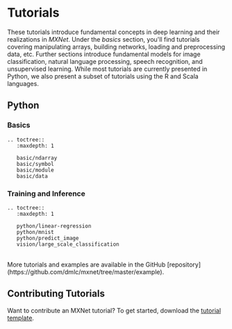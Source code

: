 # Tutorials

These tutorials introduce fundamental concepts in deep learning and their realizations in _MXNet_. Under the _basics_ section, you'll find tutorials covering manipulating arrays, building networks, loading and preprocessing data, etc. Further sections introduce fundamental models for image classification, natural language processing, speech recognition, and unsupervised learning. While most tutorials are currently presented in Python, we also present a subset of tutorials using the R and Scala languages.


## Python

### Basics

```eval_rst
.. toctree::
   :maxdepth: 1

   basic/ndarray
   basic/symbol
   basic/module
   basic/data
```

### Training and Inference

```eval_rst
.. toctree::
   :maxdepth: 1

   python/linear-regression
   python/mnist
   python/predict_image
   vision/large_scale_classification
```
<br>
More tutorials and examples are available in the GitHub [repository](https://github.com/dmlc/mxnet/tree/master/example).

## Contributing Tutorials

Want to contribute an MXNet tutorial? To get started, download the [tutorial template](https://github.com/dmlc/mxnet/tree/master/example/MXNetTutorialTemplate.ipynb).
